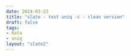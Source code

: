 ```yaml
---
date: 2024-03-23
title: "slate - test uniq -c - clean version"
draft: false
tags:
- data
- uniq
layout: "slate2"
---
```



